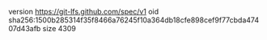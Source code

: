 version https://git-lfs.github.com/spec/v1
oid sha256:1500b285314f35f8466a76245f10a364db18cfe898cef9f77cbda47407d43afb
size 4309
